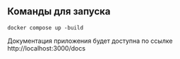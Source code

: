 ## Команды для запуска

```
docker compose up -build
```

Документация приложения будет доступна по ссылке http://localhost:3000/docs
